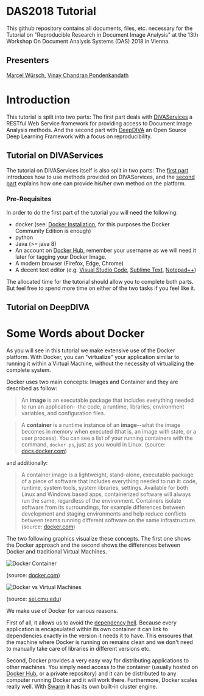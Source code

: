 # DAS2018 Tutorial
This github repository contains all documents, files, etc. necessary for the Tutorial on "Reproducible Research in Document Image Analysis" at the 13th Workshop On Document Analysis Systems (DAS) 2018 in Vienna.

## Presenters
[Marcel Würsch](http://diuf.unifr.ch/main/diva/home/people/marcel-w%C3%BCrsch), [Vinay Chandran Pondenkandath](http://diuf.unifr.ch/main/diva/home/people/vinay-chandran-pondenkandath)

# Introduction
This tutorial is split into two parts: The first part deals with [DIVAServices](http://divaservices.unifr.ch) a RESTful Web Service framework for providing access to Document Image Analysis methods. And the second part with [DeepDIVA]() an Open Source Deep Learning Framework with a focus on reproducibility.

## Tutorial on DIVAServices
The tutorial on DIVAServices itself is also split in two parts: The [first part](01-UseDivaServices/01-UseDivaServices.md) introduces how to use methods provided on DIVAServices, and the [second part](02-InstallMethod/02-InstallMethodOnDivaServices.md) explains how one can provide his/her own method on the platform.

### Pre-Requisites
In order to do the first part of the tutorial you will need the following:

- docker (see: [Docker Installation](https://docs.docker.com/install/), for this purposes the Docker Community Edition is enough)
- python
- Java (>= java 8)
- An account on [Docker Hub](http://hub.docker.com), remember your username as we will need it later for tagging your Docker Image.
- A modern browser (Firefox, Edge, Chrome)
- A decent text editor (e.g. [Visual Studio Code](https://code.visualstudio.com/), [Sublime Text](https://www.sublimetext.com/), [Notepad++](https://notepad-plus-plus.org/))

The allocated time for the tutorial should allow you to complete both parts.
But feel free to spend more time on either of the two tasks if you feel like it.
## Tutorial on DeepDIVA

# Some Words about Docker
As you will see in this tutorial we make extensive use of the Docker platform.
With Docker, you can "virtualize" your application similar to running it within a Virtual Machine, without the necessity of virtualizing the complete system.

Docker uses two main concepts: Images and Container and they are described as follow:
>An **image** is an executable package that includes everything needed to run an application--the code, a runtime, libraries, environment variables, and configuration files.

>A **container** is a runtime instance of an **image**--what the image becomes in memory when executed (that is, an image with state, or a user process). You can see a list of your running containers with the command, `docker ps`, just as you would in Linux.
(source: [docs.docker.com](https://docs.docker.com/get-started/#docker-concepts))

and additionally:
> A container image is a lightweight, stand-alone, executable package of a piece of software that includes everything needed to run it: code, runtime, system tools, system libraries, settings. Available for both Linux and Windows based apps, containerized software will always run the same, regardless of the environment. Containers isolate software from its surroundings, for example differences between development and staging environments and help reduce conflicts between teams running different software on the same infrastructure. 
(source: [docker.com](https://www.docker.com/what-container))

The two following graphics visualize these concepts. The first one shows the Docker approach and the second shows the differences between Docker and traditional Virtual Machines.

![Docker Container](https://www.docker.com/sites/default/files/Package%20software.png)

(source: [docker.com](https://www.docker.com/sites/default/files/Package%20software.png))

![Docker vs Virtual Machines](https://insights.sei.cmu.edu/assets/content/VM-Diagram.png)

(source: [sei.cmu.edu](https://insights.sei.cmu.edu/assets/content/VM-Diagram.png))

We make use of Docker for various reasons.

First of all, it allows us to avoid the [dependency hell](https://en.wikipedia.org/wiki/Dependency_hell). Because every application is encapsulated within its own container it can link to dependencies exactly in the version it needs it to have. This ensoures that the machine where Docker is running on remains clean and we don't need to manually take care of libraries in different versions etc.

Second, Docker provides a very easy way for distributing applications to other machines. You simply need access to the container (usually hosted on [Docker Hub](https://hub.docker.com/), or a private repository) and it can be distributed to any computer running Docker and it will work there. 
Furthermore, Docker scales really well. With [Swarm](https://docs.docker.com/engine/swarm/) it has its own built-in cluster engine.